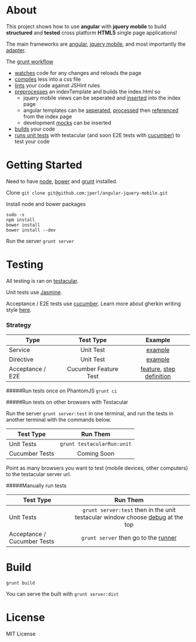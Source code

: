 # About

This project shows how to use **angular** with **jquery mobile** to build **structured** and **tested** cross platform **HTML5** single page applications!

The main frameworks are [angular](angularjs.org), [jquery mobile](http://view.jquerymobile.com/1.3.0/), and most importantly the [adapter](https://github.com/tigbro/jquery-mobile-angular-adapter).

The [grunt workflow](https://github.com/jperl/angular-jquery-mobile/blob/master/Gruntfile.js)

- [watches](https://github.com/jperl/angular-jquery-mobile/blob/master/Gruntfile.js#L28) code for any changes and reloads the page
- [compiles](https://github.com/jperl/angular-jquery-mobile/blob/master/Gruntfile.js#L15) less into a css file
- [lints](https://github.com/jperl/angular-jquery-mobile/blob/master/Gruntfile.js#L78) your code against JSHint rules
- [preprocesses](https://github.com/jperl/angular-jquery-mobile/blob/master/Gruntfile.js#L127) an indexTemplate and builds the index.html so
	- jquery mobile views can be seperated and [inserted](https://github.com/jperl/angular-jquery-mobile/blob/master/app/indexTemplate.html#L21) into the index page
	- angular templates can be [seperated](https://github.com/jperl/angular-jquery-mobile/tree/master/app/templates), [processed](https://github.com/jperl/angular-jquery-mobile/blob/master/Gruntfile.js#L25) then [referenced](https://github.com/jperl/angular-jquery-mobile/blob/master/app/indexTemplate.html#L31) from the index page
	- development [mocks](https://github.com/jperl/angular-jquery-mobile/blob/master/app/indexTemplate.html#L37) can be inserted
- [builds](#build) your code
- [runs unit tests](#testing) with testacular (and soon E2E tests with [cucumber](https://github.com/jperl/karma-cucumber/issues/1)) to test  your code

# Getting Started

Need to have [node](http://nodejs.org/), [bower](https://github.com/twitter/bower#installing-bower) and [grunt](http://gruntjs.com/getting-started#installing-the-cli) installed.

Clone `git clone git@github.com:jperl/angular-jquery-mobile.git`

Install node and bower packages

	sudo -s
	npm install
	bower install
	bower install --dev

Run the server `grunt server`

# Testing

All testing is ran on [testacular](http://testacular.github.com).

Unit tests use [Jasmine](http://pivotal.github.com/jasmine/).

Acceptance / E2E tests use [cucumber](https://github.com/jperl/karma-cucumber). Learn more about gherkin writing style [here](https://github.com/cucumber/cucumber/wiki).

### Strategy

| Type          | Test Type   | Example     |
| ------------- |:----------:|:-----------:|
| Service       | Unit Test  | [example](https://github.com/jperl/angular-jquery-mobile/blob/master/test/unit/todoStorageSpec.js) |
| Directive     | Unit Test  | [example](https://github.com/jperl/angular-jquery-mobile/blob/master/test/unit/todoSpec.js) |
| Acceptance / E2E | Cucumber Feature Test| [feature](https://github.com/jperl/angular-jquery-mobile/blob/master/test/features/user_adds_todo.feature), [step definition](https://github.com/jperl/angular-jquery-mobile/blob/master/test/features/step_definitions/myStepDefinitions.js) |

#####Run tests once on PhantomJS
`grunt ci`

#####Run tests on other browsers with Testacular

Run the server `grunt server:test` in one terminal, and run the tests in another terminal with the commands below.

| Test Type     | Run Them                    |
| ------------- |:---------------------------:|
| Unit Tests    | `grunt testacularRun:unit`  |
| Cucumber Tests | Coming Soon  |

Point as many browsers you want to test (mobile devices, other computers) to the testacular server url.

#####Manually run tests

| Test Type     | Run Them                    |
| ------------- |:---------------------------:|
| Unit Tests    | `grunt server:test` then in the unit testacular window choose [debug](http://localhost:9876/debug.html) at the top  |
| Acceptance / Cucumber Tests | `grunt server` then go to the [runner](http://localhost:9000/test/CucumberFeatureRunner.html) |


# Build

`grunt build`

You can serve the built with `grunt server:dist`

# License

MIT License
